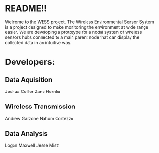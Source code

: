 # README!!

Welcome to the WESS project. The Wireless Environmental Sensor System is a project designed to make monitoring the environment at wide range easier.
We are developing a prototype for a nodal system of wireless sensors hubs connected to a main parent node that can display the collected data in an intuitive way.

# Developers:
## Data Aquisition
Joshua Collier
Zane Hernke

## Wireless Transmission
Andrew Garzone
Nahum Cortezzo

## Data Analysis
Logan Maxwell
Jesse Mistr

